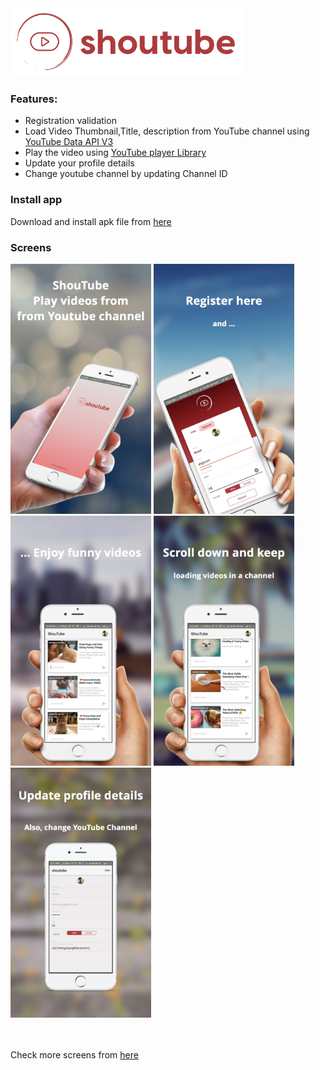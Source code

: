 <img src="https://github.com/IamAKX/shoutube/blob/master/app/src/main/res/drawable/logo_large.png?raw=true">

### Features:
- Registration validation
- Load Video Thumbnail,Title, description from YouTube channel using [YouTube Data API V3](https://developers.google.com/youtube/v3/)
- Play the video using [YouTube player Library](https://developers.google.com/youtube/android/player/downloads/)
- Update your profile details
- Change youtube channel by updating Channel ID


### Install app
Download and install apk file from [here](https://github.com/IamAKX/shoutube/blob/master/app/release/app-release.apk?raw=true)


### Screens

<img src="https://github.com/IamAKX/shoutube/blob/master/screenshot/frames_1.jpg?raw=true" width="225" height="400" /> <img src="https://github.com/IamAKX/shoutube/blob/master/screenshot/frames_2.jpg?raw=true" width="225" height="400" />
<img src="https://github.com/IamAKX/shoutube/blob/master/screenshot/frames_3.jpg?raw=true" width="225" height="400" /> <img src="https://github.com/IamAKX/shoutube/blob/master/screenshot/frames_4.jpg?raw=true" width="225" height="400" /> <img src="https://github.com/IamAKX/shoutube/blob/master/screenshot/frames_5.jpg?raw=true" width="225" height="400" /> 

<br/><br/>
Check more screens from [here](https://github.com/IamAKX/shoutube/tree/master/screenshot)
